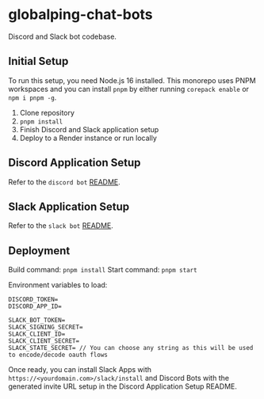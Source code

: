 # globalping-chat-bots

Discord and Slack bot codebase.

## Initial Setup

To run this setup, you need Node.js 16 installed. This monorepo uses PNPM workspaces and you can install `pnpm` by either running `corepack enable` or `npm i pnpm -g`.

1. Clone repository
2. `pnpm install`
3. Finish Discord and Slack application setup
4. Deploy to a Render instance or run locally

## Discord Application Setup

Refer to the `discord bot` [README](https://github.com/jsdelivr/globalping-chat-bots/tree/master/packages/discord).

## Slack Application Setup

Refer to the `slack bot` [README](https://github.com/jsdelivr/globalping-chat-bots/tree/master/packages/slack).

## Deployment

Build command: `pnpm install`
Start command: `pnpm start`

Environment variables to load:

```
DISCORD_TOKEN=
DISCORD_APP_ID=

SLACK_BOT_TOKEN=
SLACK_SIGNING_SECRET=
SLACK_CLIENT_ID=
SLACK_CLIENT_SECRET=
SLACK_STATE_SECRET= // You can choose any string as this will be used to encode/decode oauth flows
```

Once ready, you can install Slack Apps with `https://<yourdomain.com>/slack/install` and Discord Bots with the generated invite URL setup in the Discord Application Setup README.
